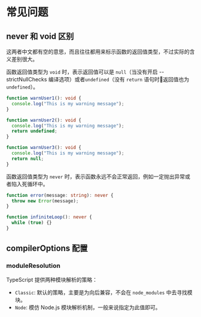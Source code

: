 # 常见问题

## never 和 void 区别

这两者中文都有空的意思，而且往往都用来标示函数的返回值类型，不过实际的含义差别很大。

函数返回值类型为 `void` 时，表示返回值可以是 `null`（当没有开启 --strictNullChecks 编译选项）或者`undefined`（没有 `return` 语句时返回值也为 `undefined`）。

``` ts
function warnUser1(): void {
  console.log("This is my warning message");
}

function warnUser2(): void {
  console.log("This is my warning message");
  return undefined;
}

function warnUser3(): void {
  console.log("This is my warning message");
  return null;
}
```

函数返回值类型为 `never` 时，表示函数永远不会正常返回，例如一定抛出异常或者陷入死循环中。

``` ts
function error(message: string): never {
  throw new Error(message); 
}

function infiniteLoop(): never {
  while (true) {}
}

```

## compilerOptions 配置

### moduleResolution

TypeScript 提供两种模块解析的策略：

- `Classic`: 默认的策略，主要是为向后兼容，不会在 `node_modules` 中去寻找模块。
- `Node`: 模仿 Node.js 模块解析机制，一般来说指定为此值即可。


<Vssue title="TypeScript 常见问题" />
